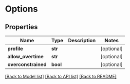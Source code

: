 # Options

## Properties
Name | Type | Description | Notes
------------ | ------------- | ------------- | -------------
**profile** | **str** |  | [optional] 
**allow_overtime** | **str** |  | [optional] 
**overconstrained** | **bool** |  | [optional] 

[[Back to Model list]](../README.md#documentation-for-models) [[Back to API list]](../README.md#documentation-for-api-endpoints) [[Back to README]](../README.md)

